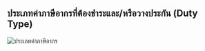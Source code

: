 ## ประเภทค่าภาษีอากรที่ต้องชำระและ/หรือวางประกัน  (Duty Type)  

![ประเภทค่าภาษีอากร](https://github.com/yosarawut/KnowledgeCenter/raw/master/KnowledgeCenter/e-Customs/e-Import/e-Import-manual/img/e-Import_2018png_Page122.png)
<!--stackedit_data:
eyJoaXN0b3J5IjpbLTUwNTgwNDczNywxNjYxNDYwMTQwXX0=
-->